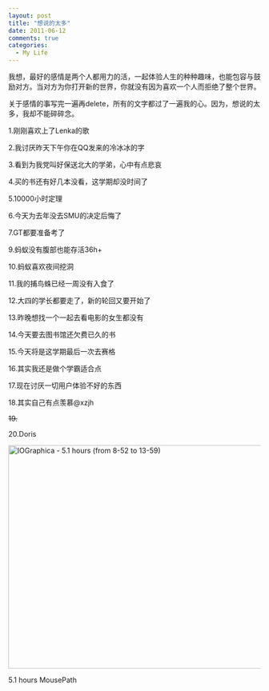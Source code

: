 ```yaml
---
layout: post
title: "想说的太多"
date: 2011-06-12
comments: true
categories:
  - My Life
---
```

我想，最好的感情是两个人都用力的活，一起体验人生的种种趣味，也能包容与鼓励对方。当对方为你打开新的世界，你就没有因为喜欢一个人而拒绝了整个世界。

关于感情的事写完一遍再delete，所有的文字都过了一遍我的心。因为，想说的太多，我却不能碎碎念。

<!-- more -->

1.刚刚喜欢上了Lenka的歌

2.我讨厌昨天下午你在QQ发来的冷冰冰的字

3.看到为我党叫好保送北大的学弟，心中有点悲哀

4.买的书还有好几本没看，这学期却没时间了

5.10000小时定理

6.今天为去年没去SMU的决定后悔了

7.GT都要准备考了

9.蚂蚁没有腹部也能存活36h+

10.蚂蚁喜欢夜间挖洞

11.我的捕鸟蛛已经一周没有入食了

12.大四的学长都要走了，新的轮回又要开始了

13.昨晚想找一个一起去看电影的女生都没有

14.今天要去图书馆还欠费已久的书

15.今天将是这学期最后一次去赛格

16.其实我还是做个学霸适合点

17.现在讨厌一切用户体验不好的东西

18.其实自己有点羡慕@xzjh

~~19.~~

20.Doris

[<img style="background-image: none; padding-left: 0px; padding-right: 0px; display: inline; padding-top: 0px; border-width: 0px;" title="IOGraphica - 5.1 hours (from 8-52 to 13-59)" src="http://wordpress.lufangming.com/wp-content/uploads/2011/06/IOGraphica-5.1-hours-from-8-52-to-13-59_thumb.png" alt="IOGraphica - 5.1 hours (from 8-52 to 13-59)" width="791" height="447" border="0" />][1]

5.1 hours MousePath

 [1]: http://wordpress.lufangming.com/wp-content/uploads/2011/06/IOGraphica-5.1-hours-from-8-52-to-13-59.png